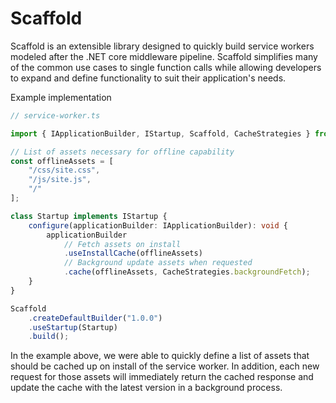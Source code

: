 # Scaffold

Scaffold is an extensible library designed to quickly build service workers modeled after the .NET core middleware pipeline. Scaffold simplifies many of the common use cases to single function calls while allowing developers to expand and define functionality to suit their application's needs.

Example implementation

```ts
// service-worker.ts

import { IApplicationBuilder, IStartup, Scaffold, CacheStrategies } from "@archetypical/scaffold"

// List of assets necessary for offline capability
const offlineAssets = [
    "/css/site.css",
    "/js/site.js",
    "/"
];

class Startup implements IStartup {
    configure(applicationBuilder: IApplicationBuilder): void {
        applicationBuilder
            // Fetch assets on install
            .useInstallCache(offlineAssets)
            // Background update assets when requested
            .cache(offlineAssets, CacheStrategies.backgroundFetch);
    }
}

Scaffold
    .createDefaultBuilder("1.0.0")
    .useStartup(Startup)
    .build();
```

In the example above, we were able to quickly define a list of assets that should be cached up on install of the service worker. In addition, each new request for those assets will immediately return the cached response and update the cache with the latest version in a background process.
